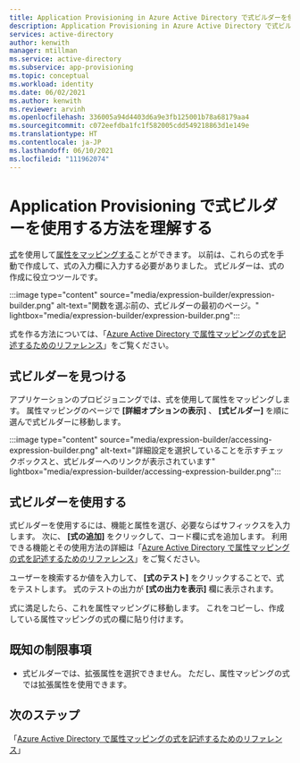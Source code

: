 ```yaml
---
title: Application Provisioning in Azure Active Directory で式ビルダーを使用する方法を理解する
description: Application Provisioning in Azure Active Directory で式ビルダーを使用する方法を理解します。
services: active-directory
author: kenwith
manager: mtillman
ms.service: active-directory
ms.subservice: app-provisioning
ms.topic: conceptual
ms.workload: identity
ms.date: 06/02/2021
ms.author: kenwith
ms.reviewer: arvinh
ms.openlocfilehash: 336005a94d4403d6a9e3fb125001b78a68179aa4
ms.sourcegitcommit: c072eefdba1fc1f582005cdd549218863d1e149e
ms.translationtype: HT
ms.contentlocale: ja-JP
ms.lasthandoff: 06/10/2021
ms.locfileid: "111962074"
---
```

# <a name="understand-how-expression-builder-in-application-provisioning-works"></a>Application Provisioning で式ビルダーを使用する方法を理解する

[式](functions-for-customizing-application-data.md)を使用して[属性をマッピングする](./customize-application-attributes.md)ことができます。 以前は、これらの式を手動で作成して、式の入力欄に入力する必要がありました。 式ビルダーは、式の作成に役立つツールです。

:::image type="content" source="media/expression-builder/expression-builder.png" alt-text="関数を選ぶ前の、式ビルダーの最初のページ。" lightbox="media/expression-builder/expression-builder.png":::

式を作る方法については、「[Azure Active Directory で属性マッピングの式を記述するためのリファレンス](functions-for-customizing-application-data.md)」をご覧ください。 

## <a name="finding-the-expression-builder"></a>式ビルダーを見つける

アプリケーションのプロビジョニングでは、式を使用して属性をマッピングします。 属性マッピングのページで **[詳細オプションの表示]** 、 **[式ビルダー]** を順に選んで式ビルダーに移動します。

:::image type="content" source="media/expression-builder/accessing-expression-builder.png" alt-text="詳細設定を選択していることを示すチェックボックスと、式ビルダーへのリンクが表示されています" lightbox="media/expression-builder/accessing-expression-builder.png":::

## <a name="using-expression-builder"></a>式ビルダーを使用する

式ビルダーを使用するには、機能と属性を選び、必要ならばサフィックスを入力します。 次に、 **[式の追加]** をクリックして、コード欄に式を追加します。 利用できる機能とその使用方法の詳細は「[Azure Active Directory で属性マッピングの式を記述するためのリファレンス](functions-for-customizing-application-data.md)」をご覧ください。

ユーザーを検索するか値を入力して、 **[式のテスト]** をクリックすることで、式をテストします。 式のテストの出力が **[式の出力を表示]** 欄に表示されます。

式に満足したら、これを属性マッピングに移動します。 これをコピーし、作成している属性マッピングの式の欄に貼り付けます。

## <a name="known-limitations"></a>既知の制限事項
* 式ビルダーでは、拡張属性を選択できません。 ただし、属性マッピングの式では拡張属性を使用できます。 

## <a name="next-steps"></a>次のステップ

「[Azure Active Directory で属性マッピングの式を記述するためのリファレンス](functions-for-customizing-application-data.md)」